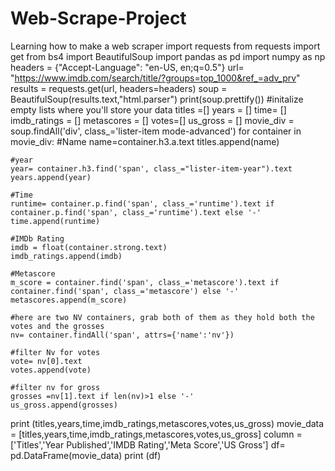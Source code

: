 # Web-Scrape-Project
Learning how to make a web scraper
import requests
from requests import get 
from bs4 import BeautifulSoup
import pandas as pd 
import numpy as np
headers = {"Accept-Language": "en-US, en;q=0.5"}
url= "https://www.imdb.com/search/title/?groups=top_1000&ref_=adv_prv"
results = requests.get(url, headers=headers)
soup = BeautifulSoup(results.text,"html.parser")
print(soup.prettify())
#initalize empty lists where you'll store your data
titles =[]
years = []
time= []
imdb_ratings = []
metascores = []
votes=[]
us_gross = []
movie_div = soup.findAll('div', class_='lister-item mode-advanced')
for container in movie_div:
    #Name
    name=container.h3.a.text
    titles.append(name)
    
    #year
    year= container.h3.find('span', class_="lister-item-year").text
    years.append(year)
    
    #Time
    runtime= container.p.find('span', class_='runtime').text if container.p.find('span', class_='runtime').text else '-'
    time.append(runtime)
    
    #IMDb Rating 
    imdb = float(container.strong.text)
    imdb_ratings.append(imdb)
    
    #Metascore 
    m_score = container.find('span', class_='metascore').text if container.find('span', class_='metascore') else '-'
    metascores.append(m_score)
    
    #here are two NV containers, grab both of them as they hold both the votes and the grosses 
    nv= container.findAll('span', attrs={'name':'nv'})
    
    #filter Nv for votes 
    vote= nv[0].text
    votes.append(vote)
    
    #filter nv for gross 
    grosses =nv[1].text if len(nv)>1 else '-'
    us_gross.append(grosses)
   print (titles,years,time,imdb_ratings,metascores,votes,us_gross)
    movie_data = [titles,years,time,imdb_ratings,metascores,votes,us_gross]
     column = ['Titles','Year Published','IMDB Rating','Meta Score','US Gross']
    df= pd.DataFrame(movie_data)
    print (df)
